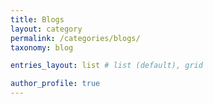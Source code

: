 ```yaml
---
title: Blogs
layout: category
permalink: /categories/blogs/
taxonomy: blog

entries_layout: list # list (default), grid

author_profile: true
---
```

